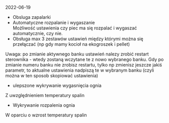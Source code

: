 
2022-06-19

* Obsluga zapalarki 
* Automatyczne rozpalanie i wygaszanie <br>Możliwość ustawienia czy piec ma się rozpalać i wygaszać automatycznie, czy nie.
* Obsługa max 3 zestawów ustawień między którymi można się przełączać (np gdy mamy kocioł na ekogroszek i pellet)

Uwaga: po zmianie aktywnego banku ustawień nalezy zrobić restart sterownika - wtedy zostaną wczytane te z nowo wybranego banku. Gdy po zmianie numeru banku nie zrobisz restartu, tylko np zmienisz jeszcze jakiś parametr, to aktualne ustawienia nadpiszą te w wybranym banku (czyli można w ten sposob skopiować ustawienia)
* ulepszone wykrywanie wygasnięcia ognia

Z uwzględnieniem temperatury spalin
* Wykrywanie rozpalenia ognia

W oparciu o wzrost temperatury spalin

